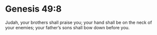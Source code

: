 # Genesis 49:8

Judah, your brothers shall praise you; your hand shall be on the neck of your enemies; your father’s sons shall bow down before you.
